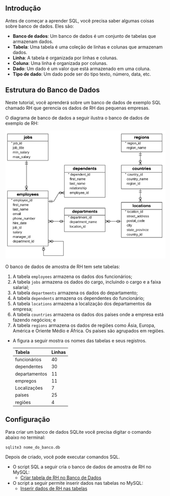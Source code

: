 ## Introdução

Antes de começar a aprender SQL, você precisa saber algumas coisas sobre banco de dados. Eles são:

- **Banco de dados**: Um banco de dados é um conjunto de tabelas que armazenam dados.
- **Tabela**: Uma tabela é uma coleção de linhas e colunas que armazenam dados.
- **Linha**: A tabela é organizada por linhas e colunas.
- **Coluna**: Uma linha é organizada por colunas.
- **Dado**: Um dado é um valor que está armazenado em uma coluna.
- **Tipo de dado**: Um dado pode ser do tipo texto, número, data, etc.

## Estrutura do Banco de Dados

Neste tutorial, você aprenderá sobre um banco de dados de exemplo SQL chamado RH que gerencia os dados de RH das pequenas empresas.

O diagrama de banco de dados a seguir ilustra o banco de dados de exemplo de RH:

![Banco de Dados SQLite](./SQL-Sample-Database-Schema.png)

O banco de dados de amostra de RH tem sete tabelas:

1. A tabela `employees` armazena os dados dos funcionários;
2. A tabela `jobs` armazena os dados do cargo, incluindo o cargo e a faixa salarial;
3. A tabela `departments` armazena os dados do departamento;
4. A tabela `dependents` armazena os dependentes do funcionário;
5. A tabela `locations` armazena a localização dos departamentos da empresa;
6. A tabela `countries` armazena os dados dos países onde a empresa está fazendo negócios; e
7. A tabela `regions` armazena os dados de regiões como Ásia, Europa, América e Oriente Médio e África. Os países são agrupados em regiões.

- A figura a seguir mostra os nomes das tabelas e seus registros.

  | Tabela        | Linhas |
  | ------------- | ------ |
  | funcionários  | 40     |
  | dependentes   | 30     |
  | departamentos | 11     |
  | empregos      | 11     |
  | Localizações  | 7      |
  | países        | 25     |
  | regiões       | 4      |

## Configuração

Para criar um banco de dados SQLite você precisa digitar o comando abaixo no terminal:

```shell
sqlite3 nome_do_banco.db
```

Depois de criado, você pode executar comandos SQL.

- O script SQL a seguir cria o banco de dados de amostra de RH no MySQL:
  - [Criar tabela de RH no Banco de Dados](ScriptCreateTables.sql)
- O script a seguir permite inserir dados nas tabelas no MySQL:
  - [Inserir dados de RH nas tabelas](ScriptInsertData.sql)
